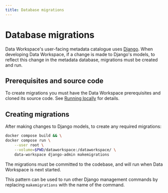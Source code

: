 ```yaml
---
title: Database migrations
---
```

# Database migrations

Data Workspace's user-facing metadata catalogue uses [Django](https://www.djangoproject.com/). When developing Data Workspace, if a change is made to Django's models, to reflect this change in the metadata database, migrations must be created and run.


## Prerequisites and source code

To create migrations you must have the Data Workspace prerequisites and cloned its source code. See [Running locally](running-locally.md) for details.


## Creating migrations

After making changes to Django models, to create any required migrations:

```bash
docker compose build && \
docker compose run \
    --user root \
    --volume=$PWD/dataworkspace:/dataworkspace/ \
    data-workspace django-admin makemigrations
```

The migrations must be committed to the codebase, and will run when Data Workspace is next started.

This pattern can be used to run other Django management commands by replacing `makemigrations` with the name of the command.
